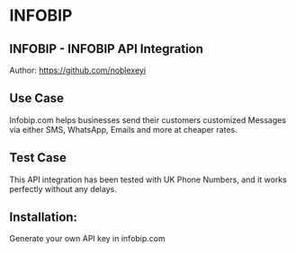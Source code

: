 # INFOBIP
## INFOBIP - INFOBIP API Integration

Author: https://github.com/noblexeyi

<!-- This is a complete integration of Infobip.com API in PHP -->

## Use Case

Infobip.com helps businesses send their customers customized Messages via either SMS, WhatsApp, Emails and more at cheaper rates.

## Test Case

This API integration has been tested with UK Phone Numbers, and it works perfectly without any delays.

## Installation:

Generate your own API key in infobip.com
